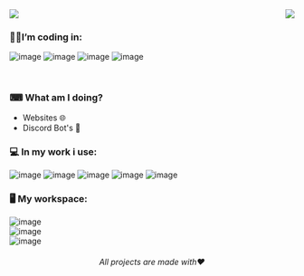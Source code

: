 <img src="https://github.com/ssynowiec/ssynowiec/blob/main/Hey%F0%9F%91%8B%20I%E2%80%99m%20Stanislaw.png">

<img align="right" src="https://github-readme-stats.vercel.app/api/top-langs/?username=ssynowiec&layout=compact&theme=dark">

### 👨‍💻I’m coding in:

![image](https://img.shields.io/badge/HTML5-E34F26?style=for-the-badge&logo=html5&logoColor=white)
![image](https://img.shields.io/badge/CSS3-1572B6?style=for-the-badge&logo=css3&logoColor=white)
![image](https://img.shields.io/badge/JavaScript-F7DF1E?style=for-the-badge&logo=javascript&logoColor=black)
![image](https://img.shields.io/badge/PHP-777BB4?style=for-the-badge&logo=php&logoColor=white)

</br>

### ⌨ What am I doing?

-   Websites 🌐
-   Discord Bot's 🤖

### 💻 In my work i use:

![image](https://img.shields.io/badge/Windows-0078D6?style=for-the-badge&logo=windows&logoColor=white)
![image](https://img.shields.io/badge/Google_chrome-4285F4?style=for-the-badge&logo=Google-chrome&logoColor=white)
![image](https://img.shields.io/badge/Visual_Studio_Code-0078D4?style=for-the-badge&logo=visual%20studio%20code&logoColor=white)
![image](https://img.shields.io/badge/prettier-1A2C34?style=for-the-badge&logo=prettier&logoColor=F7BA3E)
![image](https://img.shields.io/badge/Git-F05032?style=for-the-badge&logo=git&logoColor=white)

### 🖥 My workspace:

![image](https://img.shields.io/badge/AMD-Ryzen_5_3600-ED1C24?style=for-the-badge&logo=amd&logoColor=white) </br>
![image](https://img.shields.io/badge/NVIDIA-GTX1660_SUPER-76B900?style=for-the-badge&logo=nvidia&logoColor=white) </br>
![image](https://img.shields.io/badge/Windows-10-0078D6?style=for-the-badge&logo=windows&logoColor=white) </br>

<h6 align=center> All projects are made with❤</h6>
